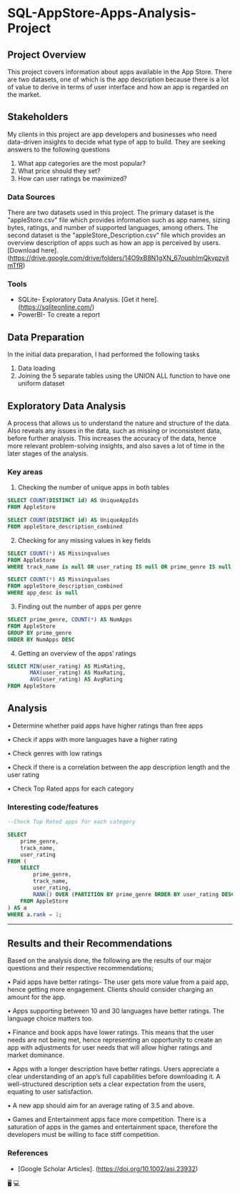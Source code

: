 # SQL-AppStore-Apps-Analysis-Project

## Project Overview

This project covers information about apps available in the App Store. There are two datasets, one of which is the app description because there is a lot of value to derive in terms of user interface and how an app is regarded on the market.


## Stakeholders

My clients in this project are app developers and businesses who need data-driven insights to decide what type of app to build. They are seeking answers to the following questions

1. What app categories are the most popular?
2. What price should they set?
3. How can user ratings be maximized?

### Data Sources

There are two datasets used in this project. The primary dataset is the "appleStore.csv" file which provides information such as app names, sizing bytes, ratings, and number of supported languages, among others. 
The second dataset is the "appleStore_Description.csv" file which provides an overview description of apps such as how an app is perceived by users. [Download here]. (https://drive.google.com/drive/folders/14O9xB8N1gXN_67ouphImQkvpzyitmTfR)


### Tools

- SQLite- Exploratory Data Analysis. [Get it here]. (https://sqliteonline.com/)
- PowerBI- To create a report

## Data Preparation
In the initial data preparation, I had performed the following tasks

1. Data loading
2. Joining the 5 separate tables using the UNION ALL function to have one uniform dataset

## Exploratory Data Analysis

A process that allows us to understand the nature and structure of the data. Also reveals any issues in the data, such as missing or inconsistent data, before further analysis. This increases the accuracy of the data, hence more relevant problem-solving insights, and also saves a lot of time in the later stages of the analysis.

### Key areas

1. Checking the number of unique apps in both tables
```SQL
SELECT COUNT(DISTINCT id) AS UniqueAppIds
FROM AppleStore

SELECT COUNT(DISTINCT id) AS UniqueAppIds
FROM appleStore_description_combined
```
2. Checking for any missing values in key fields
```SQL
SELECT COUNT(*) AS Missingvalues
FROM AppleStore
WHERE track_name is null OR user_rating IS null OR prime_genre IS null

SELECT COUNT(*) AS Missingvalues
FROM appleStore_description_combined
WHERE app_desc is null
```

3. Finding out the number of apps per genre
```SQL
SELECT prime_genre, COUNT(*) AS NumApps
FROM AppleStore
GROUP BY prime_genre
ORDER BY NumApps DESC
```

4. Getting an overview of the apps’ ratings
```SQL
SELECT MIN(user_rating) AS MinRating,
       MAX(user_rating) AS MaxRating,
       AVG(user_rating) AS AvgRating
FROM AppleStore
```

## Analysis

•	Determine whether paid apps have higher ratings than free apps

•	Check if apps with more languages have a higher rating

•	Check genres with low ratings

•	Check if there is a correlation between the app description length and the user rating

•	Check Top Rated apps for each category

### Interesting code/features
```SQL
--Check Top Rated apps for each category

SELECT
    prime_genre,
    track_name,
    user_rating
FROM (
    SELECT
        prime_genre,
        track_name,
        user_rating,
        RANK() OVER (PARTITION BY prime_genre ORDER BY user_rating DESC, rating_count_tot DESC) AS rank
    FROM AppleStore
) AS a
WHERE a.rank = 1;
```
---

## Results and their Recommendations
Based on the analysis done, the following are the results of our major questions and their respective recommendations;

•	Paid apps have better ratings- The user gets more value from a paid app, hence getting more engagement. Clients should consider charging an amount for the app.

•	Apps supporting between 10 and 30 languages have better ratings. The language choice matters too.

•	Finance and book apps have lower ratings. This means that the user needs are not being met, hence representing an opportunity to create an app with adjustments for user needs that will allow higher ratings and market dominance.

•	Apps with a longer description have better ratings. Users appreciate a clear understanding of an app’s full capabilities before downloading it. A well-structured description sets a clear expectation from the users, equating to user satisfaction.

•	A new app should aim for an average rating of 3.5 and above.

•	Games and Entertainment apps face more competition. There is a saturation of apps in the games and entertainment space, therefore the developers must be willing to face stiff competition.

### References
- [Google Scholar Articles]. (https://doi.org/10.1002/asi.23932)

🖥️
💻





